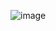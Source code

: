 ![image](https://github.com/Nanditha-006/full-stack-level0/assets/173949033/fbf2e790-e3ed-4b6b-a63f-986085cf9b20)
